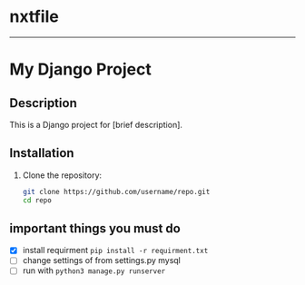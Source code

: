 <!--seyyedomid fatemi-->
# nxtfile
____
# My Django Project

## Description
This is a Django project for [brief description].

## Installation

1. Clone the repository:
   ```bash
   git clone https://github.com/username/repo.git
   cd repo

## important things you must do 
- [x] install requirment `pip install -r requirment.txt`
- [ ] change settings of from settings.py mysql 
- [ ] run with `python3 manage.py runserver`
